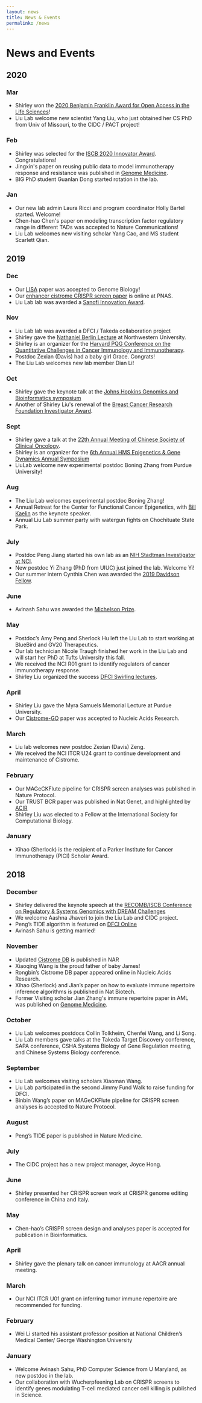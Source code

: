 ```yaml
---
layout: news
title: News & Events
permalink: /news
---
```


# News and Events

## 2020

### Mar
- Shirley won the [2020 Benjamin Franklin Award for Open Access in the Life Sciences](http://www.bio-itworld.com/2020/03/03/liu-named-2020-benjamin-franklin-award-laureate.aspx)!
- Liu Lab welcome new scientist Yang Liu, who just obtained her CS PhD from Univ of Missouri, to the CIDC / PACT project!

### Feb
- Shirley was selected for the [ISCB 2020 Innovator Award](https://www.iscb.org/iscb-awards/4256). Congratulations! 
- Jingxin's paper on reusing public data to model immunotherapy response and resistance was published in [Genome Medicine](https://genomemedicine.biomedcentral.com/articles/10.1186/s13073-020-0721-z).
- BIG PhD student Guanlan Dong started rotation in the lab. 

### Jan
- Our new lab admin Laura Ricci and program coordinator Holly Bartel started. Welcome!
- Chen-hao Chen's paper on modeling transcription factor regulatory range in different TADs was accepted to Nature Communications!
- Liu Lab welcomes new visiting scholar Yang Cao, and MS student Scarlett Qian. 

## 2019

### Dec
- Our [LISA](http://lisa.cistrome.org/) paper was accepted to Genome Biology!
- Our [enhancer cistrome CRISPR screen paper](https://www.ncbi.nlm.nih.gov/pmc/articles/PMC6911175/) is online at PNAS.
- Liu Lab lab was awarded a [Sanofi Innovation Award](https://www.sanofi.com/en/science-and-innovation/sanofi-innovation-awards).

### Nov
- Liu Lab lab was awarded a DFCI / Takeda collaboration project
- Shirley gave the [Nathaniel Berlin Lecture](https://www.secure.cancer.northwestern.edu/marketo/2019/flyers/2019-11-19-Berlin-Liu.pdf) at Northwestern University.
- Shirley is an organizer for the [Harvard PQG Conference on the Quantitative Challenges in Cancer Immunology and Immunotherapy](https://www.hsph.harvard.edu/2019-pqg-conference/).
- Postdoc Zexian (Davis) had a baby girl Grace. Congrats!
- The Liu Lab welcomes new lab member Dian Li!

### Oct
- Shirley gave the keynote talk at the [Johns Hopkins Genomics and Bioinformatics symposium](http://genomics.jhu.edu/symposium.html)
- Another of Shirley Liu's renewal of the [Breast Cancer Research Foundation Investigator Award](https://www.bcrf.org/researchers/xiaole-shirley-liu).

### Sept
- Shirley gave a talk at the [22th Annual Meeting of Chinese Society of Clinical Oncology](http://www.csco.ac.cn/).
- Shirley is an organizer for the [6th Annual HMS Epigenetics & Gene Dynamics Annual Symposium](https://postdoc.hms.harvard.edu/event/6th-annual-hms-epigenetics-gene-dynamics-annual-symposium?delta=0)
- LiuLab welcome new experimental postdoc Boning Zhang from Purdue University!

### Aug
- The Liu Lab welcomes experimental postdoc Boning Zhang!
- Annual Retreat for the Center for Functional Cancer Epigenetics, with [Bill Kaelin](https://www.nobelprize.org/prizes/medicine/2019/kaelin/facts/) as the keynote speaker. 
- Annual Liu Lab summer party with watergun fights on Chochituate State Park. 

### July
- Postdoc Peng Jiang started his own lab as an [NIH Stadtman Investigator at NCI](https://ccr.cancer.gov/cancer-data-science-laboratory/peng-jiang).
- New postdoc Yi Zhang (PhD from UIUC) just joined the lab. Welcome Yi!
- Our summer intern Cynthia Chen was awarded the [2019 Davidson Fellow](https://www.davidsongifted.org/fellows-scholarship/2019-fellows).

### June
- Avinash Sahu was awarded the [Michelson Prize](https://www.humanvaccinesproject.org/prize-winner/avinash-das-sahu-ph-d/).

### May
- Postdoc’s Amy Peng and Sherlock Hu left the Liu Lab to start working at BlueBird and GV20 Therapeutics. 
- Our lab technician Nicole Traugh finished her work in the Liu Lab and will start her PhD at Tufts University this fall.
- We received the NCI R01 grant to identify regulators of cancer immunotherapy response.
- Shirley Liu organized the success [DFCI Swirling lectures](https://www.dfhcc.harvard.edu/events/detail/event/cancer-immune-receptors-immune-repertoires/).

### April
- Shirley Liu gave the Myra Samuels Memorial Lecture at Purdue University.
- Our [Cistrome-GO](https://academic.oup.com/nar/article/47/W1/W206/5485528) paper was accepted to Nucleic Acids Research. 

### March
- Liu lab welcomes new postdoc Zexian (Davis) Zeng.
- We received the NCI ITCR U24 grant to continue development and maintenance of Cistrome.

### February
- Our MAGeCKFlute pipeline for CRISPR screen analyses was published in Nature Protocol.
- Our TRUST BCR paper was published in Nat Genet, and highlighted by [ACIR](https://acir.org/journal-articles/cancer-immunobiology/omics-analyses?entryId=20676)
- Shirley Liu was elected to a Fellow at the International Society for Computational Biology.

### January
- Xihao (Sherlock) is the recipient of a Parker Institute for Cancer Immunotherapy (PICI) Scholar Award.

## 2018
### December
- Shirley delivered the keynote speech at the [RECOMB/ISCB Conference on Regulatory & Systems Genomics with DREAM Challenges](https://www.iscb.org/recomb-regsysgen2018-program)
- We welcome Aashna Jhaveri to join the Liu Lab and CIDC project.
- Peng’s TIDE algorithm is featured on [DFCI Online](https://dfcionline.org/news/2018/new-tool-identifies-patients-likely-to-benefit-from-checkpoint-blockers/)
- Avinash Sahu is getting married!

### November
- Updated [Cistrome DB](https://academic.oup.com/nar/advance-article/doi/10.1093/nar/gky1094/5193328) is published in NAR
- Xiaoqing Wang is the proud father of baby James!
- Rongbin’s Cistrome DB paper appeared online in Nucleic Acids Research. 
- Xihao (Sherlock) and Jian’s paper on how to evaluate immune repertoire inference algorithms is published in Nat Biotech. 
- Former Visiting scholar Jian Zhang's immune repertoire paper in AML was published on [Genome Medicine](https://genomemedicine.biomedcentral.com/articles/10.1186/s13073-019-0681-3). 

### October
- Liu Lab welcomes postdocs Collin Tolkheim, Chenfei Wang, and Li Song.
- Liu Lab members gave talks at the Takeda Target Discovery conference, SAPA conference, CSHA Systems Biology of Gene Regulation meeting, and Chinese Systems Biology conference.

### September
- Liu Lab welcomes visiting scholars Xiaoman Wang.
- Liu Lab participated in the second Jimmy Fund Walk to raise funding for DFCI.
- Binbin Wang’s paper on MAGeCKFlute pipeline for CRISPR screen analyses is accepted to Nature Protocol.

### August
- Peng’s TIDE paper is published in Nature Medicine. 

### July
- The CIDC project has a new project manager, Joyce Hong. 

### June
- Shirley presented her CRISPR screen work at CRISPR genome editing conference in China and Italy. 

### May
- Chen-hao’s CRISPR screen design and analyses paper is accepted for publication in Bioinformatics. 

### April
- Shirley gave the plenary talk on cancer immunology at AACR annual meeting. 

### March
- Our NCI ITCR U01 grant on inferring tumor immune repertoire are recommended for funding.

### February
- Wei Li started his assistant professor position at National Children’s Medical Center/ George Washington University

### January
- Welcome Avinash Sahu, PhD Computer Science from U Maryland, as new postdoc in the lab.
- Our collaboration with Wucherpfeening Lab on CRISPR screens to identify genes modulating T-cell mediated cancer cell killing is published in Science.

